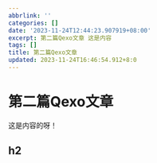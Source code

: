 ```yaml
---
abbrlink: ''
categories: []
date: '2023-11-24T12:44:23.907919+08:00'
excerpt: 第二篇Qexo文章 这是内容 
tags: []
title: 第二篇Qexo文章
updated: 2023-11-24T16:46:54.912+8:0
---
```

# 第二篇Qexo文章

这是内容的呀！

## h2
